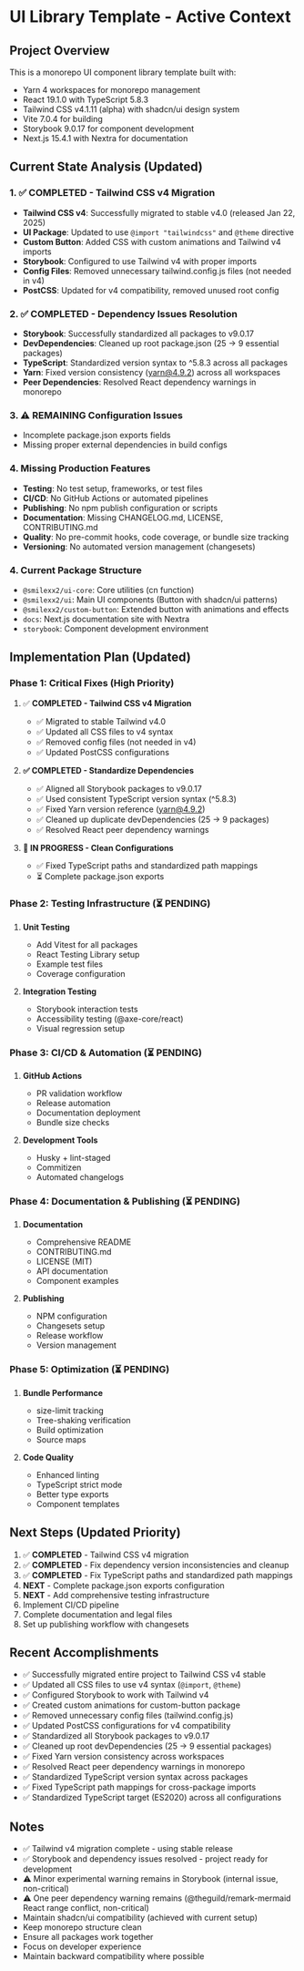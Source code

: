 # UI Library Template - Active Context

## Project Overview
This is a monorepo UI component library template built with:
- Yarn 4 workspaces for monorepo management
- React 19.1.0 with TypeScript 5.8.3
- Tailwind CSS v4.1.11 (alpha) with shadcn/ui design system
- Vite 7.0.4 for building
- Storybook 9.0.17 for component development
- Next.js 15.4.1 with Nextra for documentation

## Current State Analysis (Updated)

### 1. ✅ COMPLETED - Tailwind CSS v4 Migration
- **Tailwind CSS v4**: Successfully migrated to stable v4.0 (released Jan 22, 2025)
- **UI Package**: Updated to use `@import "tailwindcss"` and `@theme` directive
- **Custom Button**: Added CSS with custom animations and Tailwind v4 imports
- **Storybook**: Configured to use Tailwind v4 with proper imports
- **Config Files**: Removed unnecessary tailwind.config.js files (not needed in v4)
- **PostCSS**: Updated for v4 compatibility, removed unused root config

### 2. ✅ COMPLETED - Dependency Issues Resolution
- **Storybook**: Successfully standardized all packages to v9.0.17
- **DevDependencies**: Cleaned up root package.json (25 → 9 essential packages)
- **TypeScript**: Standardized version syntax to ^5.8.3 across all packages
- **Yarn**: Fixed version consistency (yarn@4.9.2) across all workspaces
- **Peer Dependencies**: Resolved React dependency warnings in monorepo

### 3. ⚠️ REMAINING Configuration Issues
- Incomplete package.json exports fields
- Missing proper external dependencies in build configs

### 4. Missing Production Features
- **Testing**: No test setup, frameworks, or test files
- **CI/CD**: No GitHub Actions or automated pipelines
- **Publishing**: No npm publish configuration or scripts
- **Documentation**: Missing CHANGELOG.md, LICENSE, CONTRIBUTING.md
- **Quality**: No pre-commit hooks, code coverage, or bundle size tracking
- **Versioning**: No automated version management (changesets)

### 4. Current Package Structure
- `@smilexx2/ui-core`: Core utilities (cn function)
- `@smilexx2/ui`: Main UI components (Button with shadcn/ui patterns)
- `@smilexx2/custom-button`: Extended button with animations and effects
- `docs`: Next.js documentation site with Nextra
- `storybook`: Component development environment

## Implementation Plan (Updated)

### Phase 1: Critical Fixes (High Priority)
1. ✅ **COMPLETED - Tailwind CSS v4 Migration**
   - ✅ Migrated to stable Tailwind v4.0
   - ✅ Updated all CSS files to v4 syntax
   - ✅ Removed config files (not needed in v4)
   - ✅ Updated PostCSS configurations

2. **✅ COMPLETED - Standardize Dependencies**
   - ✅ Aligned all Storybook packages to v9.0.17
   - ✅ Used consistent TypeScript version syntax (^5.8.3)
   - ✅ Fixed Yarn version reference (yarn@4.9.2)
   - ✅ Cleaned up duplicate devDependencies (25 → 9 packages)
   - ✅ Resolved React peer dependency warnings

3. **🔄 IN PROGRESS - Clean Configurations**
   - ✅ Fixed TypeScript paths and standardized path mappings
   - ⏳ Complete package.json exports

### Phase 2: Testing Infrastructure (⏳ PENDING)
1. **Unit Testing**
   - Add Vitest for all packages
   - React Testing Library setup
   - Example test files
   - Coverage configuration

2. **Integration Testing**
   - Storybook interaction tests
   - Accessibility testing (@axe-core/react)
   - Visual regression setup

### Phase 3: CI/CD & Automation (⏳ PENDING)
1. **GitHub Actions**
   - PR validation workflow
   - Release automation
   - Documentation deployment
   - Bundle size checks

2. **Development Tools**
   - Husky + lint-staged
   - Commitizen
   - Automated changelogs

### Phase 4: Documentation & Publishing (⏳ PENDING)
1. **Documentation**
   - Comprehensive README
   - CONTRIBUTING.md
   - LICENSE (MIT)
   - API documentation
   - Component examples

2. **Publishing**
   - NPM configuration
   - Changesets setup
   - Release workflow
   - Version management

### Phase 5: Optimization (⏳ PENDING)
1. **Bundle Performance**
   - size-limit tracking
   - Tree-shaking verification
   - Build optimization
   - Source maps

2. **Code Quality**
   - Enhanced linting
   - TypeScript strict mode
   - Better type exports
   - Component templates

## Next Steps (Updated Priority)
1. ✅ **COMPLETED** - Tailwind CSS v4 migration
2. ✅ **COMPLETED** - Fix dependency version inconsistencies and cleanup
3. ✅ **COMPLETED** - Fix TypeScript paths and standardized path mappings
4. **NEXT** - Complete package.json exports configuration
5. **NEXT** - Add comprehensive testing infrastructure
6. Implement CI/CD pipeline
7. Complete documentation and legal files
8. Set up publishing workflow with changesets

## Recent Accomplishments
- ✅ Successfully migrated entire project to Tailwind CSS v4 stable
- ✅ Updated all CSS files to use v4 syntax (`@import`, `@theme`)
- ✅ Configured Storybook to work with Tailwind v4
- ✅ Created custom animations for custom-button package
- ✅ Removed unnecessary config files (tailwind.config.js)
- ✅ Updated PostCSS configurations for v4 compatibility
- ✅ Standardized all Storybook packages to v9.0.17
- ✅ Cleaned up root devDependencies (25 → 9 essential packages)
- ✅ Fixed Yarn version consistency across workspaces
- ✅ Resolved React peer dependency warnings in monorepo
- ✅ Standardized TypeScript version syntax across packages
- ✅ Fixed TypeScript path mappings for cross-package imports
- ✅ Standardized TypeScript target (ES2020) across all configurations

## Notes
- ✅ Tailwind v4 migration complete - using stable release
- ✅ Storybook and dependency issues resolved - project ready for development
- ⚠️ Minor experimental warning remains in Storybook (internal issue, non-critical)
- ⚠️ One peer dependency warning remains (@theguild/remark-mermaid React range conflict, non-critical)
- Maintain shadcn/ui compatibility (achieved with current setup)
- Keep monorepo structure clean
- Ensure all packages work together
- Focus on developer experience
- Maintain backward compatibility where possible